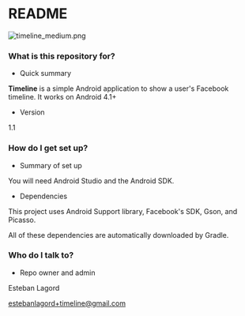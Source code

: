 # README #

![timeline_medium.png](https://bitbucket.org/repo/8k9knd/images/522108650-timeline_medium.png)

### What is this repository for? ###

* Quick summary

**Timeline** is a simple Android application to show a user's Facebook timeline. It works on Android 4.1+

* Version

1.1

### How do I get set up? ###

* Summary of set up

You will need Android Studio and the Android SDK.

* Dependencies

This project uses Android Support library, Facebook's SDK, Gson, and Picasso.

All of these dependencies are automatically downloaded by Gradle.


### Who do I talk to? ###

* Repo owner and admin

Esteban Lagord

estebanlagord+timeline@gmail.com